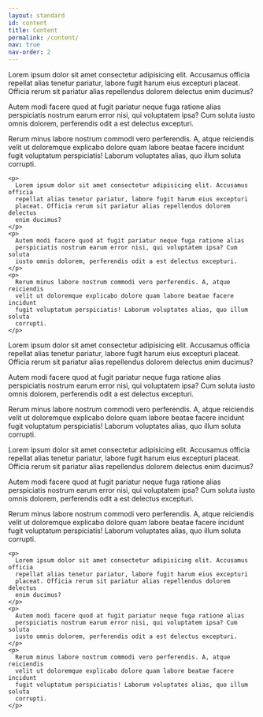 ```yaml
---
layout: standard
id: content
title: Content
permalink: /content/
nav: true
nav-order: 2
---
```


<div class="content-spacing">
  <div class="content-padding">
    <p>
      Lorem ipsum dolor sit amet consectetur adipisicing elit. Accusamus officia
      repellat alias tenetur pariatur, labore fugit harum eius excepturi
      placeat. Officia rerum sit pariatur alias repellendus dolorem delectus
      enim ducimus?
    </p>
    <p>
      Autem modi facere quod at fugit pariatur neque fuga ratione alias
      perspiciatis nostrum earum error nisi, qui voluptatem ipsa? Cum soluta
      iusto omnis dolorem, perferendis odit a est delectus excepturi.
    </p>
    <p>
      Rerum minus labore nostrum commodi vero perferendis. A, atque reiciendis
      velit ut doloremque explicabo dolore quam labore beatae facere incidunt
      fugit voluptatum perspiciatis! Laborum voluptates alias, quo illum soluta
      corrupti.
    </p>

    <p>
      Lorem ipsum dolor sit amet consectetur adipisicing elit. Accusamus officia
      repellat alias tenetur pariatur, labore fugit harum eius excepturi
      placeat. Officia rerum sit pariatur alias repellendus dolorem delectus
      enim ducimus?
    </p>
    <p>
      Autem modi facere quod at fugit pariatur neque fuga ratione alias
      perspiciatis nostrum earum error nisi, qui voluptatem ipsa? Cum soluta
      iusto omnis dolorem, perferendis odit a est delectus excepturi.
    </p>
    <p>
      Rerum minus labore nostrum commodi vero perferendis. A, atque reiciendis
      velit ut doloremque explicabo dolore quam labore beatae facere incidunt
      fugit voluptatum perspiciatis! Laborum voluptates alias, quo illum soluta
      corrupti.
    </p>
  </div>
  <div class="content-padding content-border">
    <p>
      Lorem ipsum dolor sit amet consectetur adipisicing elit. Accusamus officia
      repellat alias tenetur pariatur, labore fugit harum eius excepturi
      placeat. Officia rerum sit pariatur alias repellendus dolorem delectus
      enim ducimus?
    </p>
    <p>
      Autem modi facere quod at fugit pariatur neque fuga ratione alias
      perspiciatis nostrum earum error nisi, qui voluptatem ipsa? Cum soluta
      iusto omnis dolorem, perferendis odit a est delectus excepturi.
    </p>
    <p>
      Rerum minus labore nostrum commodi vero perferendis. A, atque reiciendis
      velit ut doloremque explicabo dolore quam labore beatae facere incidunt
      fugit voluptatum perspiciatis! Laborum voluptates alias, quo illum soluta
      corrupti.
    </p>
  </div>
  <div class="content-padding content-border">
    <p>
      Lorem ipsum dolor sit amet consectetur adipisicing elit. Accusamus officia
      repellat alias tenetur pariatur, labore fugit harum eius excepturi
      placeat. Officia rerum sit pariatur alias repellendus dolorem delectus
      enim ducimus?
    </p>
    <p>
      Autem modi facere quod at fugit pariatur neque fuga ratione alias
      perspiciatis nostrum earum error nisi, qui voluptatem ipsa? Cum soluta
      iusto omnis dolorem, perferendis odit a est delectus excepturi.
    </p>
    <p>
      Rerum minus labore nostrum commodi vero perferendis. A, atque reiciendis
      velit ut doloremque explicabo dolore quam labore beatae facere incidunt
      fugit voluptatum perspiciatis! Laborum voluptates alias, quo illum soluta
      corrupti.
    </p>

    <p>
      Lorem ipsum dolor sit amet consectetur adipisicing elit. Accusamus officia
      repellat alias tenetur pariatur, labore fugit harum eius excepturi
      placeat. Officia rerum sit pariatur alias repellendus dolorem delectus
      enim ducimus?
    </p>
    <p>
      Autem modi facere quod at fugit pariatur neque fuga ratione alias
      perspiciatis nostrum earum error nisi, qui voluptatem ipsa? Cum soluta
      iusto omnis dolorem, perferendis odit a est delectus excepturi.
    </p>
    <p>
      Rerum minus labore nostrum commodi vero perferendis. A, atque reiciendis
      velit ut doloremque explicabo dolore quam labore beatae facere incidunt
      fugit voluptatum perspiciatis! Laborum voluptates alias, quo illum soluta
      corrupti.
    </p>
  </div>
</div>